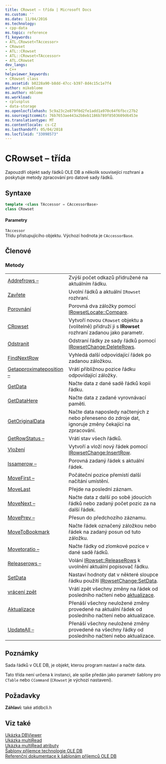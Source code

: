 ```yaml
---
title: CRowset – třída | Microsoft Docs
ms.custom: ''
ms.date: 11/04/2016
ms.technology:
- cpp-data
ms.topic: reference
f1_keywords:
- ATL.CRowset<TAccessor>
- CRowset
- ATL::CRowset
- ATL::CRowset<TAccessor>
- ATL.CRowset
dev_langs:
- C++
helpviewer_keywords:
- CRowset class
ms.assetid: b0228a90-b8dd-47cc-b397-8d4c15c1e7f4
author: mikeblome
ms.author: mblome
ms.workload:
- cplusplus
- data-storage
ms.openlocfilehash: 5c9a23c2e879f0d2fe1add1a970c64f6fbcc27b2
ms.sourcegitcommit: 76b7653ae443a2b8eb1186b789f8503609d6453e
ms.translationtype: MT
ms.contentlocale: cs-CZ
ms.lasthandoff: 05/04/2018
ms.locfileid: "33098573"
---
```

# <a name="crowset-class"></a>CRowset – třída
Zapouzdří objekt sady řádků OLE DB a několik související rozhraní a poskytuje metody zpracování pro datové sady řádků.  
  
## <a name="syntax"></a>Syntaxe

```cpp
template <class TAccessor = CAccessorBase>  
class CRowset  
```  
  
#### <a name="parameters"></a>Parametry  
 `TAccessor`  
 Třídu přistupujícího objektu. Výchozí hodnota je `CAccessorBase`.  
  
## <a name="members"></a>Členové  
  
### <a name="methods"></a>Metody  
  
|||  
|-|-|  
|[Addrefrows –](../../data/oledb/crowset-addrefrows.md)|Zvýší počet odkazů přidružené na aktuálním řádku.|  
|[Zavřete](../../data/oledb/crowset-close.md)|Uvolní řádků a aktuální `IRowset` rozhraní.|  
|[Porovnání](../../data/oledb/crowset-compare.md)|Porovná dva záložky pomocí [IRowsetLocate::Compare](https://msdn.microsoft.com/en-us/library/ms709539.aspx).|  
|[CRowset](../../data/oledb/crowset-crowset.md)|Vytvoří novou `CRowset` objektu a (volitelně) přidruží ji s **IRowset** rozhraní zadanou jako parametr.|  
|[Odstranit](../../data/oledb/crowset-delete.md)|Odstraní řádky ze sady řádků pomocí [IRowsetChange:DeleteRows](https://msdn.microsoft.com/en-us/library/ms724362.aspx).|  
|[FindNextRow](../../data/oledb/crowset-findnextrow.md)|Vyhledá další odpovídající řádek po zadanou záložkou.|  
|[Getapproximateposition –](../../data/oledb/crowset-getapproximateposition.md)|Vrátí přibližnou pozice řádku odpovídající záložky.|  
|[GetData](../../data/oledb/crowset-getdata.md)|Načte data z dané sadě řádků kopii řádku.|  
|[GetDataHere](../../data/oledb/crowset-getdatahere.md)|Načte data z zadané vyrovnávací paměti.|  
|[GetOriginalData](../../data/oledb/crowset-getoriginaldata.md)|Načte data naposledy načtených z nebo přeneseno do zdroje dat, ignoruje změny čekající na zpracování.|  
|[GetRowStatus –](../../data/oledb/crowset-getrowstatus.md)|Vrátí stav všech řádků.|  
|[Vložení](../../data/oledb/crowset-insert.md)|Vytvoří a vloží nový řádek pomocí [IRowsetChange:InsertRow](https://msdn.microsoft.com/en-us/library/ms716921.aspx).|  
|[Issamerow –](../../data/oledb/crowset-issamerow.md)|Porovná zadaný řádek s aktuální řádek.|  
|[MoveFirst –](../../data/oledb/crowset-movefirst.md)|Počáteční pozice přemístí další načítání umístění.|  
|[MoveLast](../../data/oledb/crowset-movelast.md)|Přejde na poslední záznam.|  
|[MoveNext –](../../data/oledb/crowset-movenext.md)|Načte data z další po sobě jdoucích řádků nebo zadaný počet pozic za na další řádek.|  
|[MovePrev –](../../data/oledb/crowset-moveprev.md)|Přesun do předchozího záznamu.|  
|[MoveToBookmark](../../data/oledb/crowset-movetobookmark.md)|Načte řádek označený záložkou nebo řádek na zadaný posun od tuto záložku.|  
|[Movetoratio –](../../data/oledb/crowset-movetoratio.md)|Načte řádky od zlomkové pozice v dané sadě řádků.|  
|[Releaserows –](../../data/oledb/crowset-releaserows.md)|Volání [IRowset::ReleaseRows](https://msdn.microsoft.com/en-us/library/ms719771.aspx) k uvolnění aktuální popisovač řádku.|  
|[SetData](../../data/oledb/crowset-setdata.md)|Nastaví hodnoty dat v některé sloupce řádku použití [IRowsetChange:SetData](https://msdn.microsoft.com/en-us/library/ms721232.aspx).|  
|[vrácení zpět](../../data/oledb/crowset-undo.md)|Vrátí zpět všechny změny na řádek od posledního načtení nebo [aktualizace](../../data/oledb/crowset-update.md).|  
|[Aktualizace](../../data/oledb/crowset-update.md)|Přenáší všechny neuložené změny provedené na aktuální řádek od posledního načtení nebo aktualizace.|  
|[UpdateAll –](../../data/oledb/crowset-updateall.md)|Přenáší všechny neuložené změny provedené na všechny řádky od posledního načtení nebo aktualizace.|  
  
## <a name="remarks"></a>Poznámky  
 Sada řádků v OLE DB, je objekt, kterou program nastaví a načte data.  
  
 Tato třída není určena k instanci, ale spíše předán jako parametr šablony pro `CTable` nebo `CCommand` (`CRowset` je výchozí nastavení).  
  
## <a name="requirements"></a>Požadavky  
 **Záhlaví:** také atldbcli.h  
  
## <a name="see-also"></a>Viz také  
 [Ukázka DBViewer](../../visual-cpp-samples.md)   
 [Ukázka multiRead](../../visual-cpp-samples.md)   
 [Ukázka multiRead atributy](../../visual-cpp-samples.md)   
 [Šablony příjemce technologie OLE DB](../../data/oledb/ole-db-consumer-templates-cpp.md)   
 [Referenční dokumentace k šablonám příjemců OLE DB](../../data/oledb/ole-db-consumer-templates-reference.md)